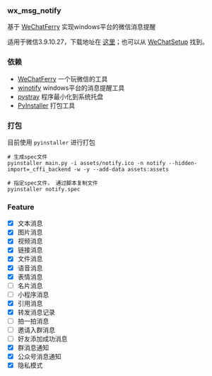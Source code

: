 ### wx_msg_notify

基于 [WeChatFerry](https://github.com/lich0821/WeChatFerry) 实现windows平台的微信消息提醒

适用于微信3.9.10.27，下载地址在 [这里](https://github.com/lich0821/WeChatFerry/releases/latest)；也可以从 [WeChatSetup](https://gitee.com/lch0821/WeChatSetup) 找到。


### 依赖

- [WeChatFerry](https://github.com/lich0821/WeChatFerry)  一个玩微信的工具
- [winotify](https://github.com/versa-syahptr/winotify)  windows平台的消息提醒工具
- [pystray](https://pypi.org/project/pystray/)  程序最小化到系统托盘
- [PyInstaller](https://www.pyinstaller.org/)  打包工具


### 打包

目前使用 `pyinstaller` 进行打包


```shell
# 生成spec文件
pyinstaller main.py -i assets/notify.ico -n notify --hidden-import=_cffi_backend -w -y --add-data assets:assets

# 指定spec文件， 通过脚本复制文件
pyinstaller notify.spec
```


### Feature

- [x] 文本消息
- [x] 图片消息
- [x] 视频消息
- [x] 链接消息
- [x] 文件消息
- [x] 语音消息
- [x] 表情消息
- [ ] 名片消息
- [ ] 小程序消息
- [x] 引用消息
- [x] 转发消息记录
- [ ] 拍一拍消息
- [ ] 邀请入群消息
- [ ] 好友添加成功消息
- [x] 群消息通知
- [x] 公众号消息通知
- [x] 隐私模式
